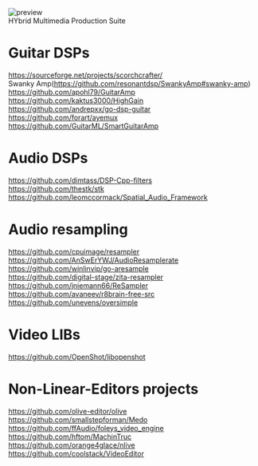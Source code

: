 ![preview](http://www.forart.it/progetti/HyMPS/logo.png)<br>
HYbrid Multimedia Production Suite

# Guitar DSPs
https://sourceforge.net/projects/scorchcrafter/<br>
Swanky Amp(https://github.com/resonantdsp/SwankyAmp#swanky-amp)<br>
https://github.com/apohl79/GuitarAmp<br>
https://github.com/kaktus3000/HighGain<br>
https://github.com/andrepxx/go-dsp-guitar<br>
https://github.com/forart/ayemux<br>
https://github.com/GuitarML/SmartGuitarAmp<br>
    
# Audio DSPs
https://github.com/dimtass/DSP-Cpp-filters<br>
https://github.com/thestk/stk<br>
https://github.com/leomccormack/Spatial_Audio_Framework<br>

# Audio resampling
https://github.com/cpuimage/resampler<br>
https://github.com/AnSwErYWJ/AudioResamplerate<br>
https://github.com/winlinvip/go-aresample<br>
https://github.com/digital-stage/zita-resampler<br>
https://github.com/jniemann66/ReSampler<br>
https://github.com/avaneev/r8brain-free-src<br>
https://github.com/unevens/oversimple<br>



# Video LIBs
https://github.com/OpenShot/libopenshot<br>

# Non-Linear-Editors projects
https://github.com/olive-editor/olive<br>
https://github.com/smallstepforman/Medo<br>
https://github.com/ffAudio/foleys_video_engine<br>
https://github.com/hftom/MachinTruc<br>
https://github.com/orange4glace/nlive<br>
https://github.com/coolstack/VideoEditor<br>

    
